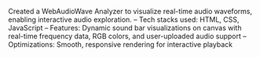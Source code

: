 Created a WebAudioWave Analyzer to visualize real-time audio waveforms, enabling interactive audio exploration.
– Tech stacks used: HTML, CSS, JavaScript
– Features: Dynamic sound bar visualizations on canvas with real-time frequency data, RGB colors, and user-uploaded audio support
– Optimizations: Smooth, responsive rendering for interactive playback
